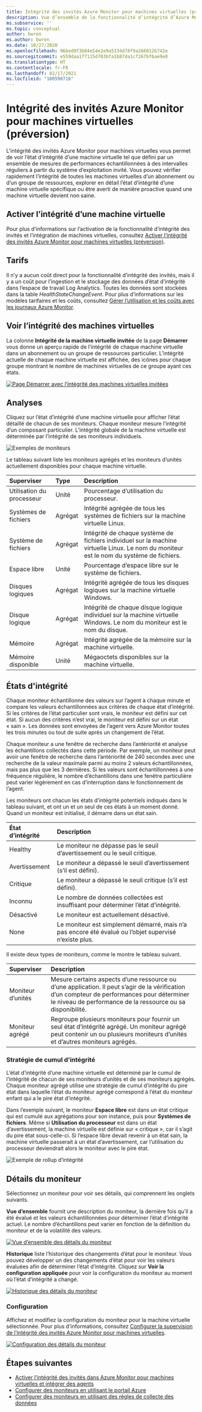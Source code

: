 ```yaml
---
title: Intégrité des invités Azure Monitor pour machines virtuelles (préversion)
description: Vue d’ensemble de la fonctionnalité d’intégrité d’Azure Monitor pour machines virtuelles, notamment la façon dont vous pouvez voir l’intégrité de vos machines virtuelles et recevoir des alertes quand une machine virtuelle devient non saine.
ms.subservice: ''
ms.topic: conceptual
author: bwren
ms.author: bwren
ms.date: 10/27/2020
ms.openlocfilehash: 96bed9f3b04e54e2e9a5234d78f9a2660126742e
ms.sourcegitcommit: e559daa1f7115d703bfa1b87da1cf267bf6ae9e8
ms.translationtype: HT
ms.contentlocale: fr-FR
ms.lasthandoff: 02/17/2021
ms.locfileid: "100598716"
---
```

# <a name="azure-monitor-for-vms-guest-health-preview"></a>Intégrité des invités Azure Monitor pour machines virtuelles (préversion)
L’intégrité des invités Azure Monitor pour machines virtuelles vous permet de voir l’état d’intégrité d’une machine virtuelle tel que défini par un ensemble de mesures de performances échantillonnées à des intervalles réguliers à partir du système d’exploitation invité. Vous pouvez vérifier rapidement l’intégrité de toutes les machines virtuelles d’un abonnement ou d’un groupe de ressources, explorer en détail l’état d’intégrité d’une machine virtuelle spécifique ou être averti de manière proactive quand une machine virtuelle devient non saine. 

## <a name="enable-virtual-machine-health"></a>Activer l’intégrité d’une machine virtuelle
Pour plus d’informations sur l’activation de la fonctionnalité d’intégrité des invités et l’intégration de machines virtuelles, consultez [Activer l’intégrité des invités Azure Monitor pour machines virtuelles (préversion)](vminsights-health-enable.md).

## <a name="pricing"></a>Tarifs
Il n’y a aucun coût direct pour la fonctionnalité d’intégrité des invités, mais il y a un coût pour l’ingestion et le stockage des données d’état d’intégrité dans l’espace de travail Log Analytics. Toutes les données sont stockées dans la table *HealthStateChangeEvent*. Pour plus d’informations sur les modèles tarifaires et les coûts, consultez [Gérer l’utilisation et les coûts avec les journaux Azure Monitor](../platform/manage-cost-storage.md).

## <a name="view-virtual-machine-health"></a>Voir l’intégrité des machines virtuelles
La colonne **Intégrité de la machine virtuelle invitée** de la page **Démarrer** vous donne un aperçu rapide de l’intégrité de chaque machine virtuelle dans un abonnement ou un groupe de ressources particulier. L’intégrité actuelle de chaque machine virtuelle est affichée, des icônes pour chaque groupe montrant le nombre de machines virtuelles de ce groupe ayant ces états.

[![Page Démarrer avec l’intégrité des machines virtuelles invitées](media/vminsights-health-overview/get-started-page.png)](media/vminsights-health-overview/get-started-page.png#lightbox)


## <a name="monitors"></a>Analyses
Cliquez sur l’état d’intégrité d’une machine virtuelle pour afficher l’état détaillé de chacun de ses moniteurs. Chaque moniteur mesure l’intégrité d’un composant particulier. L’intégrité globale de la machine virtuelle est déterminée par l’intégrité de ses moniteurs individuels. 

![Exemples de moniteurs](media/vminsights-health-overview/monitors.png)

Le tableau suivant liste les moniteurs agrégés et les moniteurs d’unités actuellement disponibles pour chaque machine virtuelle. 

| Superviser | Type | Description |
|:---|:---|:---|
| Utilisation du processeur | Unité | Pourcentage d’utilisation du processeur. |
| Systèmes de fichiers | Agrégat | Intégrité agrégée de tous les systèmes de fichiers sur la machine virtuelle Linux. |
| Système de fichiers  | Agrégat | Intégrité de chaque système de fichiers individuel sur la machine virtuelle Linux. Le nom du moniteur est le nom du système de fichiers. |
| Espace libre | Unité | Pourcentage d’espace libre sur le système de fichiers. |
| Disques logiques | Agrégat | Intégrité agrégée de tous les disques logiques sur la machine virtuelle Windows. |
| Disque logique  | Agrégat | Intégrité de chaque disque logique individuel sur la machine virtuelle Windows. Le nom du moniteur est le nom du disque. |
| Mémoire | Agrégat | Intégrité agrégée de la mémoire sur la machine virtuelle. |
| Mémoire disponible | Unité | Mégaoctets disponibles sur la machine virtuelle. |

## <a name="health-states"></a>États d'intégrité
Chaque moniteur échantillonne des valeurs sur l’agent à chaque minute et compare les valeurs échantillonnées aux critères de chaque état d’intégrité. Si les critères de l’état particulier sont vrais, le moniteur est défini sur cet état. Si aucun des critères n’est vrai, le moniteur est défini sur un état « sain ». Les données sont envoyées de l’agent vers Azure Monitor toutes les trois minutes ou tout de suite après un changement de l’état.

Chaque moniteur a une fenêtre de recherche dans l’antériorité et analyse les échantillons collectés dans cette période. Par exemple, un moniteur peut avoir une fenêtre de recherche dans l’antériorité de 240 secondes avec une recherche de la valeur maximale parmi au moins 2 valeurs échantillonnées, mais pas plus que les 3 dernières. Si les valeurs sont échantillonnées à une fréquence régulière, le nombre d’échantillons dans une fenêtre particulière peut varier légèrement en cas d’interruption dans le fonctionnement de l’agent.

Les moniteurs ont chacun les états d’intégrité potentiels indiqués dans le tableau suivant, et ont un et un seul de ces états à un moment donné. Quand un moniteur est initialisé, il démarre dans un état sain.

| État d’intégrité | Description |
|:---|:---|
| Healthy  | Le moniteur ne dépasse pas le seuil d’avertissement ou le seuil critique. |
| Avertissement  | Le moniteur a dépassé le seuil d’avertissement (s’il est défini). |
| Critique | Le moniteur a dépassé le seuil critique (s’il est défini). |
| Inconnu  | Le nombre de données collectées est insuffisant pour déterminer l’état d’intégrité. |
| Désactivé | Le moniteur est actuellement désactivé. |
| None     | Le moniteur est simplement démarré, mais n’a pas encore été évalué ou l’objet supervisé n’existe plus. |



Il existe deux types de moniteurs, comme le montre le tableau suivant.

| Superviser | Description |
|:---|:---|
| Moniteur d’unités | Mesure certains aspects d’une ressource ou d’une application. Il peut s’agir de la vérification d’un compteur de performances pour déterminer le niveau de performance de la ressource ou sa disponibilité. |
| Moniteur agrégé | Regroupe plusieurs moniteurs pour fournir un seul état d’intégrité agrégé. Un moniteur agrégé peut contenir un ou plusieurs moniteurs d’unités et d’autres moniteurs agrégés. |


  
### <a name="health-rollup-policy"></a>Stratégie de cumul d’intégrité
L’état d’intégrité d’une machine virtuelle est déterminé par le cumul de l’intégrité de chacun de ses moniteurs d’unités et de ses moniteurs agrégés. Chaque moniteur agrégé utilise une stratégie de cumul d’intégrité du pire état dans laquelle l’état du moniteur agrégé correspond à l’état du moniteur enfant qui a le pire état d’intégrité.  

Dans l’exemple suivant, le moniteur **Espace libre** est dans un état critique qui est cumulé aux agrégations pour son instance, puis pour **Systèmes de fichiers**. Même si **Utilisation du processeur** est dans un état d’avertissement, la machine virtuelle est définie sur « critique », car il s’agit du pire état sous-celle-ci. Si l’espace libre devait revenir à un état sain, la machine virtuelle passerait à un état d’avertissement, car l’utilisation du processeur deviendrait alors le moniteur avec le pire état.

![Exemple de rollup d’intégrité](media/vminsights-health-overview/health-rollup-example.png)


## <a name="monitor-details"></a>Détails du moniteur
Sélectionnez un moniteur pour voir ses détails, qui comprennent les onglets suivants.

**Vue d’ensemble** fournit une description du moniteur, la dernière fois qu’il a été évalué et les valeurs échantillonnées pour déterminer l’état d’intégrité actuel. Le nombre d’échantillons peut varier en fonction de la définition du moniteur et de la volatilité des valeurs.

[![Vue d’ensemble des détails du moniteur](media/vminsights-health-overview/monitor-details-overview.png)](media/vminsights-health-overview/monitor-details-overview.png#lightbox)

**Historique** liste l’historique des changements d’état pour le moniteur. Vous pouvez développer un des changements d’état pour voir les valeurs évaluées afin de déterminer l’état d’intégrité. Cliquez sur **Voir la configuration appliquée** pour voir la configuration du moniteur au moment où l’état d’intégrité a changé.



[![Historique des détails du moniteur](media/vminsights-health-overview/monitor-details-history.png)](media/vminsights-health-overview/monitor-details-history.png#lightbox)

### <a name="configuration"></a>Configuration
Affichez et modifiez la configuration du moniteur pour la machine virtuelle sélectionnée. Pour plus d’informations, consultez [Configurer la supervision de l’intégrité des invités Azure Monitor pour machines virtuelles](vminsights-health-enable.md).

[![Configuration des détails du moniteur](media/vminsights-health-overview/monitor-details-configuration.png)](media/vminsights-health-overview/monitor-details-configuration.png#lightbox)




## <a name="next-steps"></a>Étapes suivantes

- [Activer l’intégrité des invités dans Azure Monitor pour machines virtuelles et intégrer des agents](vminsights-health-enable.md)
- [Configurer des moniteurs en utilisant le portail Azure](vminsights-health-configure.md)
- [Configurer des moniteurs en utilisant des règles de collecte des données](vminsights-health-configure-dcr.md)